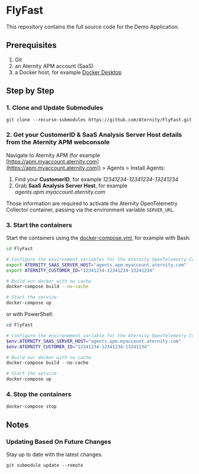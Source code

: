 # FlyFast

This repository contains the full source code for the Demo Application.

## Prerequisites

1. Git
2. an Aternity APM account (SaaS)
3. a Docker host, for example [Docker Desktop](https://www.docker.com/products/docker-desktop)

## Step by Step
### 1. Clone and Update Submodules
```
git clone --recurse-submodules https://github.com/Aternity/FlyFast.git
```
### 2. Get your CustomerID & SaaS Analysis Server Host details from the Aternity APM webconsole

Navigate to Aternity APM (for example [https://apm.myaccount.aternity.com](https://apm.myaccount.aternity.com)) > Agents > Install Agents:

1. Find your **CustomerID**, for example *12341234-12341234-13241234*
2. Grab **SaaS Analysis Server Host**, for example *agents.apm.myaccount.aternity.com*

Those information are required to activate the Aternity OpenTelemetry Collector container, passing via the environment variable `SERVER_URL`. 

### 3. Start the containers

Start the containers using the [docker-compose.yml](docker-compose.yml), for example with Bash:

```bash
cd FlyFast

# Configure the environment variables for the Aternity OpenTelemetry Collector
export ATERNITY_SAAS_SERVER_HOST="agents.apm.myaccount.aternity.com"
export ATERNITY_CUSTOMER_ID="12341234-12341234-13241234"

# Build our docker with no cache
docker-compose build --no-cache

# Start the service
docker-compose up
```

or with PowerShell:

```PowerShell
cd FlyFast

# Configure the environement variable for the Aternity OpenTelemetry Collector
$env:ATERNITY_SAAS_SERVER_HOST="agents.apm.myaccount.aternity.com"
$env:ATERNITY_CUSTOMER_ID="12341234-12341234-13241234"

# Build our docker with no cache
docker-compose build --no-cache

# Start the service
docker-compose up
```

### 4. Stop the containers
```
docker-compose stop
```

## Notes
### Updating Based On Future Changes
Stay up to date with the latest changes.
```
git submodule update --remote
```
